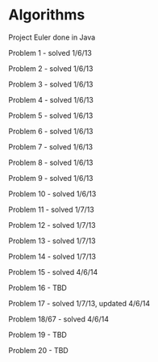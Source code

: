 Algorithms
==========

Project Euler done in Java

Problem 1 - solved 1/6/13

Problem 2 - solved 1/6/13

Problem 3 - solved 1/6/13

Problem 4 - solved 1/6/13

Problem 5 - solved 1/6/13

Problem 6 - solved 1/6/13

Problem 7 - solved 1/6/13

Problem 8 - solved 1/6/13

Problem 9 - solved 1/6/13

Problem 10 - solved 1/6/13

Problem 11 - solved 1/7/13

Problem 12 - solved 1/7/13

Problem 13 - solved 1/7/13

Problem 14 - solved 1/7/13

Problem 15 - solved 4/6/14

Problem 16 - TBD

Problem 17 - solved 1/7/13, updated 4/6/14

Problem 18/67 - solved 4/6/14

Problem 19 - TBD

Problem 20 - TBD

